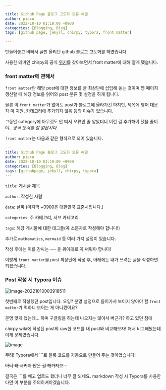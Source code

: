 ```yaml
---

title: Github Page 블로그 고도화 오류 해결
author: piacu
date: 2022-10-10 01:19:00 +0900
categories: [Blogging, Blog]
tags: [github page, jekyll, chirpy, typora, front matter]

---
```


만들어놓고 바빠서 글만 올리던 github 블로그 고도화를 하였습니다.

사용한 테마인 chirpy의 공식 [위키](https://chirpy.cotes.page/)를 찾아보면서 front matter에 대해 알게 됐습니다.



### front matter에 관해서

`front matter`란 해당 post에 대한 정보를 글 최상단에 삽입해 놓는 것이며 웹 페이지 갱신할 때 해당 정보를 읽어와 post 분류 및 설정을 하게 됩니다.

물론 이 `front matter`가 없어도 post가 블로그에 올라가긴 하지만, 제목에 영어 대문자 미 지원, 카테고리에 추가되지 않음 등의 이슈가 있습니다.

그동안 category에 아무것도 안 떠서 오류인 줄 알았더니 이런 걸 추가해야 됐을 줄이야.. *공식 문서를 잘 읽읍시다.*



`front matter`는 다음과 같은 형식으로 되어 있습니다.

```yaml
---
title: Github Page 블로그 고도화 오류 해결
author: piacu
date: 2022-10-10 01:19:00 +0900
categories: [Blogging, Blog]
tags: [githubpage, jekyll, chirpy, typora]
---
```

`title`: 게시글 제목

`author`: 작성한 사람

`date`: 날짜 (마지막 +0900은 대한민국 표준시입니다.)

`categories`: 주 카테고리, 서브 카테고리

`tags`: 해당 게시물에 대한 태그들(꼭 소문자로 작성해야 합니다!)

추가로 `mathematics`, `mermaid` 등 여러 가지 설정이 있습니다.



작성 후에는 이를 감싸는 --- 을 위아래로 꼭 써줘야 합니다!

이렇게 `front matter`을 post 최상단에 작성 후, 아래에는 내가 쓰려는 글을 작성하면 되겠습니다.



### Post 작성 시 Typora 이슈

![image-20221010003918511](https://user-images.githubusercontent.com/26267376/194768261-4c72756f-2ed9-4e47-b03a-e86c3fad7cf9.png)

첫번째로 작성했던 post입니다. 오잉? 분명 설정으로 들어가서 보이지 않아야 할 `front matter`가 떡하니 보이는 게 아니겠어요?

분명 맞게 했는데... 하며 구글링을 하는데 나오지는 않아서 버근가? 하고 있던 참에

chirpy wiki에 작성된 post의 raw한 코드를 내 post와 비교해보자! 해서 비교해봤는데 이게 문제였습니다.

![image](https://user-images.githubusercontent.com/26267376/194766272-618d9ceb-0895-4af7-8b06-72decc0815d0.png)

무려! Typora에서 ```로 블록 코드를 자동으로 만들어 주는 것이었습니다!

~~아니 왜 시키지 않은 걸 해가지고...~~



결국은 ```를 빼고 업로드 했더니 너무 잘 되네요. markdown 작성 시 Typora를 사용한다면 이 부분을 주의하셔야겠습니다.
